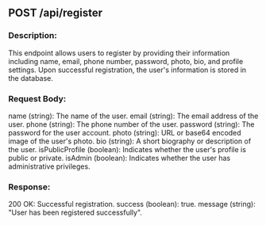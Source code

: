 ## POST /api/register

### Description:
This endpoint allows users to register by providing their information including name, email, phone number, password, photo, bio, and profile settings. Upon successful registration, the user's information is stored in the database.

### Request Body:
name (string): The name of the user.
email (string): The email address of the user.
phone (string): The phone number of the user.
password (string): The password for the user account.
photo (string): URL or base64 encoded image of the user's photo.
bio (string): A short biography or description of the user.
isPublicProfile (boolean): Indicates whether the user's profile is public or private.
isAdmin (boolean): Indicates whether the user has administrative privileges.

### Response:
200 OK: Successful registration.
success (boolean): true.
message (string): "User has been registered successfully".
